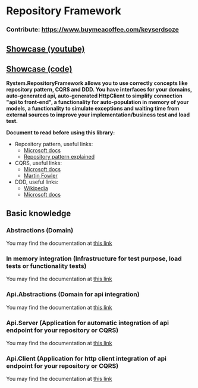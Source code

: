 # Repository Framework

### Contribute: https://www.buymeacoffee.com/keyserdsoze

## [Showcase (youtube)](https://www.youtube.com/watch?v=xxZO5anN5xg)

## [Showcase (code)](https://github.com/KeyserDSoze/RepositoryFramework.Showcase)

**Rystem.RepositoryFramework allows you to use correctly concepts like repository pattern, CQRS and DDD. You have interfaces for your domains, auto-generated api, auto-generated HttpClient to simplify connection "api to front-end", a functionality for auto-population in memory of your models, a functionality to simulate exceptions and waiting time from external sources to improve your implementation/business test and load test.**

**Document to read before using this library:**
- Repository pattern, useful links: 
  -   [Microsoft docs](https://docs.microsoft.com/en-us/aspnet/mvc/overview/older-versions/getting-started-with-ef-5-using-mvc-4/implementing-the-repository-and-unit-of-work-patterns-in-an-asp-net-mvc-application)
  -   [Repository pattern explained](https://codewithshadman.com/repository-pattern-csharp/)
- CQRS, useful links:
  - [Microsoft docs](https://docs.microsoft.com/en-us/azure/architecture/patterns/cqrs)
  - [Martin Fowler](https://martinfowler.com/bliki/CQRS.html)
- DDD, useful links:
  - [Wikipedia](https://en.wikipedia.org/wiki/Domain-driven_design)
  - [Microsoft docs](https://docs.microsoft.com/en-us/dotnet/architecture/microservices/microservice-ddd-cqrs-patterns/ddd-oriented-microservice)

## Basic knowledge

### Abstractions (Domain)
You may find the documentation at [this link](https://github.com/KeyserDSoze/RepositoryFramework/tree/master/src/RepositoryFramework.Abstractions)

### In memory integration (Infrastructure for test purpose, load tests or functionality tests)
You may find the documentation at [this link](https://github.com/KeyserDSoze/RepositoryFramework/tree/master/src/RepositoryFramework.Infrastructure.InMemory)

### Api.Abstractions (Domain for api integration)
You may find the documentation at [this link](https://github.com/KeyserDSoze/RepositoryFramework/tree/master/src/RepositoryFramework.Api.Abstractions)

### Api.Server (Application for automatic integration of api endpoint for your repository or CQRS)
You may find the documentation at [this link](https://github.com/KeyserDSoze/RepositoryFramework/tree/master/src/RepositoryFramework.Api.Server)

### Api.Client (Application for http client integration of api endpoint for your repository or CQRS)
You may find the documentation at [this link](https://github.com/KeyserDSoze/RepositoryFramework/tree/master/src/RepositoryFramework.Api.Client)